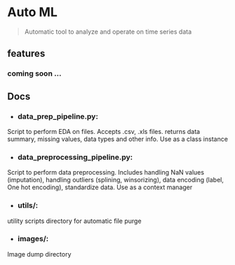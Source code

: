# Auto ML   
> Automatic tool to analyze and operate on time series data  

## features  
### coming soon ...  

##  Docs  
* ### data_prep_pipeline.py:  
Script to perform EDA on files. Accepts .csv, .xls files. returns data summary, missing values, data types and other info. Use as a class instance

* ### data_preprocessing_pipeline.py:  
Script to perform data preprocessing. Includes handling NaN values (imputation), handling outliers (splining, winsorizing), data encoding (label, One hot encoding), standardize data. Use as a context manager   
* ### utils/:  
utility scripts directory for automatic file purge  
* ### images/:  
Image dump directory  


